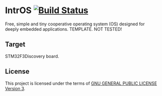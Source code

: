 IntrOS [![Build Status](https://travis-ci.org/stateos/IntrOS-STM32F3Discovery.svg)](https://travis-ci.org/stateos/IntrOS-STM32F3Discovery)
=======

Free, simple and tiny cooperative operating system (OS) designed for deeply embedded applications.
TEMPLATE. NOT TESTED!

Target
-------

STM32F3Discovery board.

License
-------

This project is licensed under the terms of [GNU GENERAL PUBLIC LICENSE Version 3](http://www.gnu.org/philosophy/why-not-lgpl.html).
